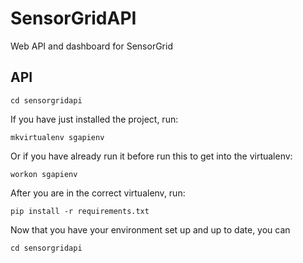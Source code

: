 # SensorGridAPI
Web API and dashboard for SensorGrid

## API 
```
cd sensorgridapi
```
If you have just installed the project, run: 
```
mkvirtualenv sgapienv
```
Or if you have already run it before run this to get into the virtualenv:
```
workon sgapienv
```
After you are in the correct virtualenv, run:
```
pip install -r requirements.txt
```
Now that you have your environment set up and up to date, you can 
```
cd sensorgridapi
```
